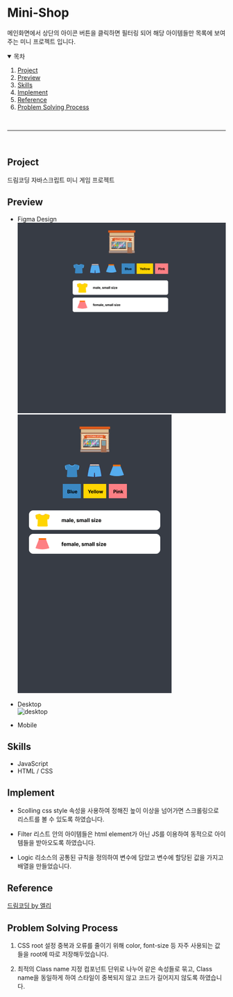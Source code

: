 # Mini-Shop

메인화면에서 상단의 아이콘 버튼을 클릭하면 필터링 되어 해당 아이템들만 목록에 보여주는 미니 프로젝트 입니다.</br>

<details open="open">
  <summary>목차</summary>
  <ol>
    <li><a href="#project">Project</a></li>
    <li><a href="#preview">Preview</a></li>
    <li><a href="#skills">Skills</a></li>
    <li><a href="#implement">Implement</a></li>
    <li><a href="#reference">Reference</a></li>
    <li><a href="#problem-solving-process">Problem Solving Process</a></li>
  </ol>
</details>
</br>

---

</br>

## Project

드림코딩 자바스크립트 미니 게임 프로젝트</br>

## Preview

- Figma Design</br>
  <img src="./imgs/imgs/desktop_figma.png" alt="desktop design" />
  </br>
  <img src="./imgs/imgs/mobile_figma.png" alt="mobile design" />

- Desktop</br>
  ![desktop](https://user-images.githubusercontent.com/90603357/187231071-1b70e728-e6bf-48f7-a4fa-7b672ccef2a3.gif)
- Mobile</br>

## Skills

- JavaScript
- HTML / CSS

## Implement

- Scolling
  css style 속성을 사용하여 정해진 높이 이상을 넘어가면 스크롤링으로 리스트를 볼 수 있도록 하였습니다.

- Filter
  리스트 안의 아이템들은 html element가 아닌 JS를 이용하여 동적으로 아이템들을 받아오도록 하였습니다.

- Logic
  리소스의 공통된 규칙을 정의하여 변수에 담았고 변수에 할당된 값을 가지고 배열을 만들었습니다.

## Reference

<a href="https://academy.dream-coding.com/">드림코딩 by 엘리</a>

## Problem Solving Process

1. CSS root 설정
   중복과 오류를 줄이기 위해 color, font-size 등 자주 사용되는 값들을 root에 따로 저장해두었습니다.

2. 최적의 Class name 지정
   컴포넌트 단위로 나누어 같은 속성들로 묶고, Class name을 동일하게 하여 스타일이 중복되지 않고 코드가 길어지지 않도록 하였습니다.
